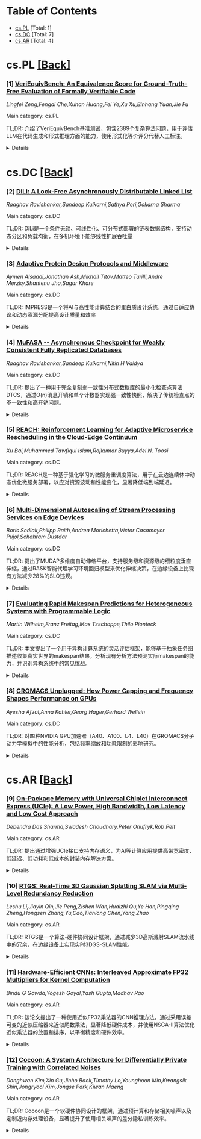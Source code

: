 <div id=toc></div>

# Table of Contents

- [cs.PL](#cs.PL) [Total: 1]
- [cs.DC](#cs.DC) [Total: 7]
- [cs.AR](#cs.AR) [Total: 4]


<div id='cs.PL'></div>

# cs.PL [[Back]](#toc)

### [1] [VeriEquivBench: An Equivalence Score for Ground-Truth-Free Evaluation of Formally Verifiable Code](https://arxiv.org/abs/2510.06296)
*Lingfei Zeng,Fengdi Che,Xuhan Huang,Fei Ye,Xu Xu,Binhang Yuan,Jie Fu*

Main category: cs.PL

TL;DR: 介绍了VeriEquivBench基准测试，包含2389个复杂算法问题，用于评估LLM在代码生成和形式推理方面的能力，使用形式化等价评分代替人工标注。


<details>
  <summary>Details</summary>
Motivation: 解决当前基于人工标注的形式化验证基准测试规模小、可靠性差的问题，推动LLM生成可验证代码的发展。

Method: 创建包含2389个复杂算法问题的基准测试，采用形式化等价评分作为评估指标，严格验证生成的规范和代码质量。

Result: 实验表明，当前最先进的LLM在生成可形式化验证的代码方面仍面临巨大挑战。

Conclusion: VeriEquivBench基准测试对于推动可扩展和可靠的编码代理发展至关重要，突显了该任务的难度。

Abstract: Formal verification is the next frontier for ensuring the correctness of code
generated by Large Language Models (LLMs). While methods that co-generate code
and formal specifications in formal languages, like Dafny, can, in principle,
prove alignment with user intent, progress is bottlenecked by specification
quality evaluation. Current benchmarks rely on matching against ground-truth
specifications, a manual and expertise-intensive process that has limited
existing datasets to a few hundred simple problems and also suffers from a
reliability issue. To address this, we introduce VeriEquivBench, a new
benchmark with $2,389$ complex algorithmic problems that probe the limitations
of current models in both code generation and formal reasoning. Our evaluation
framework replaces ground-truth matching with a formally grounded metric, the
equivalence score, and rigorously verifies the quality of generated
specifications and code. Our results show that generating formally verifiable
code remains a profound challenge for state-of-the-art LLMs. This underscores
both the difficulty of the task and the need for benchmarks like VeriEquivBench
to drive progress toward scalable and reliable coding agents.

</details>


<div id='cs.DC'></div>

# cs.DC [[Back]](#toc)

### [2] [DiLi: A Lock-Free Asynchronously Distributable Linked List](https://arxiv.org/abs/2510.06387)
*Raaghav Ravishankar,Sandeep Kulkarni,Sathya Peri,Gokarna Sharma*

Main category: cs.DC

TL;DR: DiLi是一个条件无锁、可线性化、可分布式部署的链表数据结构，支持动态分区和负载均衡，在多机环境下能够线性扩展吞吐量


<details>
  <summary>Details</summary>
Motivation: 现代数据库需要处理海量数据和高吞吐量需求，当单机容量不足时，要么替换硬件（不可行且停机时间长），要么采用分布式数据结构。静态分区容易导致负载不均，动态调整分区方案又需要停机时间

Method: 提出条件无锁概念，扩展无锁计算以支持进程间通信。DiLi支持异步动态分区和负载均衡，通过分区方案上的二分搜索和有限数量的链表节点线性遍历来实现搜索操作

Result: 实验表明DiLi在单机环境下性能与最先进的无锁并发搜索结构相当，在多机环境下吞吐量随机器数量线性扩展

Conclusion: DiLi提供了一种有效的分布式数据结构解决方案，能够在保持无锁特性的同时实现动态分区和负载均衡，满足现代数据库的高吞吐量需求

Abstract: Modern databases use dynamic search structures that store a huge amount of
data, and often serve them using multi-threaded algorithms to support the
ever-increasing throughput needs. When this throughput need exceeds the
capacity of the machine hosting the structure, one either needs to replace the
underlying hardware (an option that is typically not viable and introduces a
long down time) or make the data structure distributed. Static partitioning of
the data structure for distribution is not desirable, as it is prone to uneven
load distribution over time, and having to change the partitioning scheme later
will require downtime.
  Since a distributed data structure, inherently, relies on communication
support from the network stack and operating systems, we introduce the notion
of conditional lock-freedom that extends the notion of lock-free computation
with reasonable assumptions about communication between processes. We present
DiLi, a conditional lock-free, linearizable, and distributable linked list that
can be asynchronously and dynamically (1) partitioned into multiple sublists
and (2) load balanced by distributing sublists across multiple machines. DiLi
contains primitives for these that also maintain the lock-free property of the
underlying search structure that supports find, remove, and insert of a key as
the client operations.
  Searching for an item in DiLi is by a novel traversal that involves a binary
search on the partitioning scheme, and then a linear traversal on a limitable
number of linked nodes. As a result, we are able to empirically show that DiLi
performs as well as the state-of-the-art lock-free concurrent search structures
that are based off of a linked list when executed on a single-machine. We also
show that the throughput of DiLi scales linearly with the number of machines
that host it.

</details>


### [3] [Adaptive Protein Design Protocols and Middleware](https://arxiv.org/abs/2510.06396)
*Aymen Alsaadi,Jonathan Ash,Mikhail Titov,Matteo Turilli,Andre Merzky,Shantenu Jha,Sagar Khare*

Main category: cs.DC

TL;DR: IMPRESS是一个将AI与高性能计算结合的蛋白质设计系统，通过自适应协议和动态资源分配提高设计质量和效率


<details>
  <summary>Details</summary>
Motivation: 蛋白质序列和结构空间极其庞大，传统计算方法需要大量计算资源进行采样，难以实现生成结构与预测结构之间的收敛

Method: 开发IMPRESS系统，结合AI与高性能计算，采用自适应蛋白质设计协议、动态资源分配和异步工作负载执行

Result: 提高了蛋白质设计质量的一致性，增强了蛋白质设计的吞吐量

Conclusion: IMPRESS系统通过AI与高性能计算的集成，有效解决了蛋白质设计中的计算挑战，提升了设计效率和可靠性

Abstract: Computational protein design is experiencing a transformation driven by
AI/ML. However, the range of potential protein sequences and structures is
astronomically vast, even for moderately sized proteins. Hence, achieving
convergence between generated and predicted structures demands substantial
computational resources for sampling. The Integrated Machine-learning for
Protein Structures at Scale (IMPRESS) offers methods and advanced computing
systems for coupling AI to high-performance computing tasks, enabling the
ability to evaluate the effectiveness of protein designs as they are developed,
as well as the models and simulations used to generate data and train models.
This paper introduces IMPRESS and demonstrates the development and
implementation of an adaptive protein design protocol and its supporting
computing infrastructure. This leads to increased consistency in the quality of
protein design and enhanced throughput of protein design due to dynamic
resource allocation and asynchronous workload execution.

</details>


### [4] [MuFASA -- Asynchronous Checkpoint for Weakly Consistent Fully Replicated Databases](https://arxiv.org/abs/2510.06404)
*Raaghav Ravishankar,Sandeep Kulkarni,Nitin H Vaidya*

Main category: cs.DC

TL;DR: 提出了一种用于完全复制弱一致性分布式数据库的最小化检查点算法DTCS，通过O(n)消息开销和单个计数器实现强一致性快照，解决了传统检查点的不一致性和高开销问题。


<details>
  <summary>Details</summary>
Motivation: 弱一致性分布式数据库中的最终一致性会导致用户未预期的异常，传统检查点方法存在显著开销或不一致问题，需要一种高效且一致的检查点机制来确保期望的不变性。

Method: 定义了完全复制数据库的大小最小化检查点概念，提出DTCS算法，仅需O(n)新消息和现有消息添加单个计数器，生成强一致性快照序列。

Result: DTCS算法实现了最小化检查点开销，相比现有分布式系统和内存数据库检查点算法有显著优势，能够在弱一致性计算中提供强一致性快照。

Conclusion: DTCS通过最小化开销的检查点机制，在最终一致性系统中提供强一致性快照，使异常分析能够集中在异常时间点周围的快照上，有效解决了弱一致性数据库的检查点挑战。

Abstract: We focus on the problem of checkpointing in fully replicated weakly
consistent distributed databases, which we refer to as Distributed Transaction
Consistent Snapshot (DTCS). A typical example of such a system is a main-memory
database that provides strong eventual consistency. This problem is important
and challenging for several reasons: (1) eventual consistency often creates
anomalies that the users do not anticipate. Hence, frequent checkpoints to
ascertain desired invariants is highly beneficial in their use, and (2)
traditional checkpoints lead to significant overhead and/or inconsistencies. By
showing that the traditional checkpoint leads to inconsistencies or excessive
overhead, we define the notion of size-minimal checkpointing for fully
replicated databases. We present an algorithm for checkpointing with minimal
checkpointing overhead (only O(n) new messages and addition of a single counter
for existing messages). It also provides a significant benefit over existing
checkpointing algorithms for distributed systems and main-memory databases.
  A key benefit of DTCS is that it summarizes the computation by a sequence of
snapshots that are strongly consistent even though the underlying computation
is weakly consistent. In essence, when anomalies arise in an eventually
consistent system, DTCS enables one to concentrate solely on the snapshots
surrounding the time point of the anomaly.

</details>


### [5] [REACH: Reinforcement Learning for Adaptive Microservice Rescheduling in the Cloud-Edge Continuum](https://arxiv.org/abs/2510.06675)
*Xu Bai,Muhammed Tawfiqul Islam,Rajkumar Buyya,Adel N. Toosi*

Main category: cs.DC

TL;DR: REACH是一种基于强化学习的微服务重调度算法，用于在云边连续体中动态优化微服务部署，以应对资源波动和性能变化，显著降低端到端延迟。


<details>
  <summary>Details</summary>
Motivation: 云计算虽然具有可扩展性优势，但无法完全满足新兴延迟敏感应用的实时需求。云边连续体结合了边缘资源的响应性和云的可扩展性，但异构动态的计算资源给微服务优化部署带来了挑战。

Method: 提出REACH算法，使用强化学习实时动态调整微服务部署位置，以响应分布式基础设施中波动的资源可用性和性能变化。

Result: 在真实测试平台上的广泛实验表明，REACH在三个基准MSA应用中分别将平均端到端延迟降低了7.9%、10%和8%，同时有效缓解了延迟波动和峰值。

Conclusion: REACH算法通过强化学习驱动的动态重调度，在云边连续体中实现了微服务的优化部署，显著提升了延迟敏感应用的性能表现。

Abstract: Cloud computing, despite its advantages in scalability, may not always fully
satisfy the low-latency demands of emerging latency-sensitive pervasive
applications. The cloud-edge continuum addresses this by integrating the
responsiveness of edge resources with cloud scalability. Microservice
Architecture (MSA) characterized by modular, loosely coupled services, aligns
effectively with this continuum. However, the heterogeneous and dynamic
computing resource poses significant challenges to the optimal placement of
microservices. We propose REACH, a novel rescheduling algorithm that
dynamically adapts microservice placement in real time using reinforcement
learning to react to fluctuating resource availability, and performance
variations across distributed infrastructures. Extensive experiments on a
real-world testbed demonstrate that REACH reduces average end-to-end latency by
7.9%, 10%, and 8% across three benchmark MSA applications, while effectively
mitigating latency fluctuations and spikes.

</details>


### [6] [Multi-Dimensional Autoscaling of Stream Processing Services on Edge Devices](https://arxiv.org/abs/2510.06882)
*Boris Sedlak,Philipp Raith,Andrea Morichetta,Víctor Casamayor Pujol,Schahram Dustdar*

Main category: cs.DC

TL;DR: 提出了MUDAP多维度自动伸缩平台，支持服务级和资源级的细粒度垂直伸缩，通过RASK智能代理学习环境回归模型来优化伸缩决策，在边缘设备上比现有方法减少28%的SLO违规。


<details>
  <summary>Details</summary>
Motivation: 边缘设备资源有限，现有自动伸缩机制仅关注资源伸缩，无法满足竞争服务的SLO要求，需要支持多维度伸缩来维持服务质量。

Method: 开发MUDAP平台支持服务级和资源级垂直伸缩，使用基于结构知识回归分析的RASK代理探索解空间并学习连续回归模型，推断最优伸缩动作。

Result: RASK仅需20次迭代（约200秒处理时间）即可学习准确回归模型，相比Kubernetes VPA和强化学习代理，在9个服务场景下减少28%的SLO违规，支持更高请求负载。

Conclusion: 多维度自动伸缩方法能有效提升边缘设备上流处理服务的性能，RASK代理通过高效学习环境模型实现了更好的SLO保障。

Abstract: Edge devices have limited resources, which inevitably leads to situations
where stream processing services cannot satisfy their needs. While existing
autoscaling mechanisms focus entirely on resource scaling, Edge devices require
alternative ways to sustain the Service Level Objectives (SLOs) of competing
services. To address these issues, we introduce a Multi-dimensional Autoscaling
Platform (MUDAP) that supports fine-grained vertical scaling across both
service- and resource-level dimensions. MUDAP supports service-specific scaling
tailored to available parameters, e.g., scale data quality or model size for a
particular service. To optimize the execution across services, we present a
scaling agent based on Regression Analysis of Structural Knowledge (RASK). The
RASK agent efficiently explores the solution space and learns a continuous
regression model of the processing environment for inferring optimal scaling
actions. We compared our approach with two autoscalers, the Kubernetes VPA and
a reinforcement learning agent, for scaling up to 9 services on a single Edge
device. Our results showed that RASK can infer an accurate regression model in
merely 20 iterations (i.e., observe 200s of processing). By increasingly adding
elasticity dimensions, RASK sustained the highest request load with 28% less
SLO violations, compared to baselines.

</details>


### [7] [Evaluating Rapid Makespan Predictions for Heterogeneous Systems with Programmable Logic](https://arxiv.org/abs/2510.06998)
*Martin Wilhelm,Franz Freitag,Max Tzschoppe,Thilo Pionteck*

Main category: cs.DC

TL;DR: 本文提出了一个用于异构计算系统的灵活评估框架，能够基于抽象任务图描述收集真实世界的makespan结果，分析现有分析方法预测实际makespan的能力，并识别异构系统中的常见挑战。


<details>
  <summary>Details</summary>
Motivation: 异构计算系统结合通用处理器和专用加速器对现代应用性能优化日益重要，但预测任务映射变化对整体makespan的影响具有挑战性。现有模拟器需要完整任务实现，而分析方法虽然快速但过于抽象。

Method: 开发了一个高度灵活的评估框架，支持CPU、GPU和FPGA异构系统，能够基于抽象任务图描述收集真实makespan结果，并分析现有分析方法预测能力。

Result: 分析了现有分析方法预测实际makespan的程度，识别了数据传输开销和设备拥塞等异构系统高层特性带来的常见挑战。

Conclusion: 该框架有助于开发快速makespan预测算法，弥合理论与实践之间的差距，为异构系统算法开发提供支持。

Abstract: Heterogeneous computing systems, which combine general-purpose processors
with specialized accelerators, are increasingly important for optimizing the
performance of modern applications. A central challenge is to decide which
parts of an application should be executed on which accelerator or, more
generally, how to map the tasks of an application to available devices.
Predicting the impact of a change in a task mapping on the overall makespan is
non-trivial. While there are very capable simulators, these generally require a
full implementation of the tasks in question, which is particularly
time-intensive for programmable logic. A promising alternative is to use a
purely analytical function, which allows for very fast predictions, but
abstracts significantly from reality. Bridging the gap between theory and
practice poses a significant challenge to algorithm developers. This paper aims
to aid in the development of rapid makespan prediction algorithms by providing
a highly flexible evaluation framework for heterogeneous systems consisting of
CPUs, GPUs and FPGAs, which is capable of collecting real-world makespan
results based on abstract task graph descriptions. We analyze to what extent
actual makespans can be predicted by existing analytical approaches.
Furthermore, we present common challenges that arise from high-level
characteristics such as data transfer overhead and device congestion in
heterogeneous systems.

</details>


### [8] [GROMACS Unplugged: How Power Capping and Frequency Shapes Performance on GPUs](https://arxiv.org/abs/2510.06902)
*Ayesha Afzal,Anna Kahler,Georg Hager,Gerhard Wellein*

Main category: cs.DC

TL;DR: 对四种NVIDIA GPU加速器（A40、A100、L4、L40）在GROMACS分子动力学模拟中的性能分析，包括频率缩放和功耗限制的影响研究。


<details>
  <summary>Details</summary>
Motivation: 分子动力学模拟的性能高度依赖于硬件选择和配置，需要为大规模MD工作流程在功耗限制下提供GPU硬件选择和GROMACS性能优化的实用指导。

Method: 使用六个代表性GROMACS生物分子工作负载和两个合成基准测试（计算受限的Pi Solver和内存受限的STREAM Triad），研究GPU图形时钟频率缩放和功耗限制对性能的影响。

Result: 较小的GROMACS系统表现出强烈的频率敏感性，而较大的系统快速饱和，变得越来越受内存限制。在功耗限制下，性能保持稳定直到达到架构和工作负载特定的阈值，高端GPU如A100即使在降低的功耗预算下也能保持接近最大性能。

Conclusion: 研究结果为在功耗限制下选择GPU硬件和优化GROMACS性能提供了实用指导，揭示了不同规模系统在频率缩放和功耗管理方面的不同行为特征。

Abstract: Molecular dynamics simulations are essential tools in computational
biophysics, but their performance depend heavily on hardware choices and
configuration. In this work, we presents a comprehensive performance analysis
of four NVIDIA GPU accelerators -- A40, A100, L4, and L40 -- using six
representative GROMACS biomolecular workloads alongside two synthetic
benchmarks: Pi Solver (compute bound) and STREAM Triad (memory bound). We
investigate how performance scales with GPU graphics clock frequency and how
workloads respond to power capping. The two synthetic benchmarks define the
extremes of frequency scaling: Pi Solver shows ideal compute scalability, while
STREAM Triad reveals memory bandwidth limits -- framing GROMACS's performance
in context. Our results reveal distinct frequency scaling behaviors: Smaller
GROMACS systems exhibit strong frequency sensitivity, while larger systems
saturate quickly, becoming increasingly memory bound. Under power capping,
performance remains stable until architecture- and workload-specific thresholds
are reached, with high-end GPUs like the A100 maintaining near-maximum
performance even under reduced power budgets. Our findings provide practical
guidance for selecting GPU hardware and optimizing GROMACS performance for
large-scale MD workflows under power constraints.

</details>


<div id='cs.AR'></div>

# cs.AR [[Back]](#toc)

### [9] [On-Package Memory with Universal Chiplet Interconnect Express (UCIe): A Low Power, High Bandwidth, Low Latency and Low Cost Approach](https://arxiv.org/abs/2510.06513)
*Debendra Das Sharma,Swadesh Choudhary,Peter Onufryk,Rob Pelt*

Main category: cs.AR

TL;DR: 提出通过增强UCIe接口支持内存语义，为AI等计算应用提供高带宽密度、低延迟、低功耗和低成本的封装内存解决方案。


<details>
  <summary>Details</summary>
Motivation: 现有封装内存解决方案无法满足AI等新兴计算应用对高能效带宽的需求，面临内存墙问题。

Method: 通过重用LPDDR6和HBM内存，使用逻辑芯片通过UCIe连接到SoC；或让DRAM芯片原生支持UCIe接口替代LPDDR6总线接口。

Result: 相比现有HBM4和LPDDR封装内存方案，带宽密度提升高达10倍，延迟降低高达3倍，功耗降低高达3倍，成本更低。

Conclusion: 增强UCIe支持内存语义能够为整个计算连续体提供高能效带宽和成本效益的封装内存解决方案。

Abstract: Emerging computing applications such as Artificial Intelligence (AI) are
facing a memory wall with existing on-package memory solutions that are unable
to meet the power-efficient bandwidth demands. We propose to enhance UCIe with
memory semantics to deliver power-efficient bandwidth and cost-effective
on-package memory solutions applicable across the entire computing continuum.
We propose approaches by reusing existing LPDDR6 and HBM memory through a logic
die that connects to the SoC using UCIe. We also propose an approach where the
DRAM die natively supports UCIe instead of the LPDDR6 bus interface. Our
approaches result in significantly higher bandwidth density (up to 10x), lower
latency (up to 3x), lower power (up to 3x), and lower cost compared to existing
HBM4 and LPDDR on-package memory solutions.

</details>


### [10] [RTGS: Real-Time 3D Gaussian Splatting SLAM via Multi-Level Redundancy Reduction](https://arxiv.org/abs/2510.06644)
*Leshu Li,Jiayin Qin,Jie Peng,Zishen Wan,Huaizhi Qu,Ye Han,Pingqing Zheng,Hongsen Zhang,Yu,Cao,Tianlong Chen,Yang,Zhao*

Main category: cs.AR

TL;DR: RTGS是一个算法-硬件协同设计框架，通过减少3D高斯溅射SLAM流水线中的冗余，在边缘设备上实现实时3DGS-SLAM性能。


<details>
  <summary>Details</summary>
Motivation: 现有的3DGS-SLAM系统虽然具有最先进的渲染效率和精度，但由于速度不足尚未在资源受限的边缘设备上采用，需要解决冗余问题以实现实时性能。

Method: 算法层面：引入自适应高斯剪枝和动态下采样技术；硬件层面：提出子瓦片级流式策略、渲染与反向传播缓冲区、梯度合并单元等优化方案。

Result: 在边缘GPU上实现实时性能（≥30 FPS），在四个数据集和三种算法上验证，相比基线实现高达82.5倍的能效提升，且质量损失可忽略。

Conclusion: RTGS通过算法-硬件协同设计成功解决了3DGS-SLAM在边缘设备上的实时性能瓶颈，为资源受限环境下的3D重建应用提供了可行解决方案。

Abstract: 3D Gaussian Splatting (3DGS) based Simultaneous Localization and Mapping
(SLAM) systems can largely benefit from 3DGS's state-of-the-art rendering
efficiency and accuracy, but have not yet been adopted in resource-constrained
edge devices due to insufficient speed. Addressing this, we identify notable
redundancies across the SLAM pipeline for acceleration. While conceptually
straightforward, practical approaches are required to minimize the overhead
associated with identifying and eliminating these redundancies. In response, we
propose RTGS, an algorithm-hardware co-design framework that comprehensively
reduces the redundancies for real-time 3DGS-SLAM on edge. To minimize the
overhead, RTGS fully leverages the characteristics of the 3DGS-SLAM pipeline.
On the algorithm side, we introduce (1) an adaptive Gaussian pruning step to
remove the redundant Gaussians by reusing gradients computed during
backpropagation; and (2) a dynamic downsampling technique that directly reuses
the keyframe identification and alpha computing steps to eliminate redundant
pixels. On the hardware side, we propose (1) a subtile-level streaming strategy
and a pixel-level pairwise scheduling strategy that mitigates workload
imbalance via a Workload Scheduling Unit (WSU) guided by previous iteration
information; (2) a Rendering and Backpropagation (R&B) Buffer that accelerates
the rendering backpropagation by reusing intermediate data computed during
rendering; and (3) a Gradient Merging Unit (GMU) to reduce intensive memory
accesses caused by atomic operations while enabling pipelined aggregation.
Integrated into an edge GPU, RTGS achieves real-time performance (>= 30 FPS) on
four datasets and three algorithms, with up to 82.5x energy efficiency over the
baseline and negligible quality loss. Code is available at
https://github.com/UMN-ZhaoLab/RTGS.

</details>


### [11] [Hardware-Efficient CNNs: Interleaved Approximate FP32 Multipliers for Kernel Computation](https://arxiv.org/abs/2510.06767)
*Bindu G Gowda,Yogesh Goyal,Yash Gupta,Madhav Rao*

Main category: cs.AR

TL;DR: 该论文提出了一种使用近似FP32乘法器的CNN推理方法，通过采用误差可变的近似压缩器来近似尾数乘法，显著降低硬件成本，并使用NSGA-II算法优化近似乘法器的放置和排序，以平衡精度和硬件效率。


<details>
  <summary>Details</summary>
Motivation: FP32乘法在计算上昂贵且需要复杂硬件，但在神经网络推理等实际应用中，完美精度并非总是必要，微小的乘法误差通常对最终精度影响不大，这为在面积、功耗和速度方面换取增益提供了可能。

Method: 使用误差可变的近似压缩器来近似FP32乘法器的尾数乘法，显著降低硬件成本；采用非支配排序遗传算法II（NSGA-II）优化CNN中不同近似FP32乘法器的放置和排序，平衡精度和硬件效率的权衡。

Result: 通过近似FP32乘法器和优化策略，在CNN推理中实现了硬件成本的显著降低，同时保持了可接受的精度水平。

Conclusion: 在CNN推理中采用近似FP32乘法器并结合优化算法，可以有效平衡精度和硬件效率，为实际应用提供了一种可行的解决方案。

Abstract: Single-precision floating point (FP32) data format, defined by the IEEE 754
standard, is widely employed in scientific computing, signal processing, and
deep learning training, where precision is critical. However, FP32
multiplication is computationally expensive and requires complex hardware,
especially for precisely handling mantissa multiplication. In practical
applications like neural network inference, perfect accuracy is not always
necessary, minor multiplication errors often have little impact on final
accuracy. This enables trading precision for gains in area, power, and speed.
This work focuses on CNN inference using approximate FP32 multipliers, where
the mantissa multiplication is approximated by employing error-variant
approximate compressors, that significantly reduce hardware cost. Furthermore,
this work optimizes CNN performance by employing differently approximated FP32
multipliers and studying their impact when interleaved within the kernels
across the convolutional layers. The placement and ordering of these
approximate multipliers within each kernel are carefully optimized using the
Non-dominated Sorting Genetic Algorithm-II, balancing the trade-off between
accuracy and hardware efficiency.

</details>


### [12] [Cocoon: A System Architecture for Differentially Private Training with Correlated Noises](https://arxiv.org/abs/2510.07304)
*Donghwan Kim,Xin Gu,Jinho Baek,Timothy Lo,Younghoon Min,Kwangsik Shin,Jongryool Kim,Jongse Park,Kiwan Maeng*

Main category: cs.AR

TL;DR: Cocoon是一个软硬件协同设计的框架，通过预计算和存储相关噪声以及定制近内存处理设备，显著提升了使用相关噪声的差分隐私训练效率。


<details>
  <summary>Details</summary>
Motivation: 机器学习模型会记忆和泄露训练数据，带来严重的隐私问题。虽然DP-SGD等差分隐私训练算法是解决方案，但它们在每个训练迭代中添加噪声会降低模型准确性。新的相关噪声方法虽然能提高准确性，但在模型较大或使用大嵌入表时会产生显著开销。

Method: 提出Cocoon框架：1) 通过预计算并以合并格式存储相关噪声来加速带有嵌入表的模型(Cocoon-Emb)；2) 通过定制近内存处理设备支持大型模型(Cocoon-NMP)。

Result: 在基于FPGA的NMP设备原型上，Cocoon-Emb将性能提升了2.33-10.82倍，Cocoon-NMP提升了1.55-3.06倍。

Conclusion: Cocoon通过软硬件协同设计有效解决了相关噪声方法在大型模型和大嵌入表场景下的性能开销问题，显著提升了差分隐私训练的效率。

Abstract: Machine learning (ML) models memorize and leak training data, causing serious
privacy issues to data owners. Training algorithms with differential privacy
(DP), such as DP-SGD, have been gaining attention as a solution. However,
DP-SGD adds a noise at each training iteration, which degrades the accuracy of
the trained model. To improve accuracy, a new family of approaches adds
carefully designed correlated noises, so that noises cancel out each other
across iterations. We performed an extensive characterization study of these
new mechanisms, for the first time to the best of our knowledge, and show they
incur non-negligible overheads when the model is large or uses large embedding
tables. Motivated by the analysis, we propose Cocoon, a hardware-software
co-designed framework for efficient training with correlated noises. Cocoon
accelerates models with embedding tables through pre-computing and storing
correlated noises in a coalesced format (Cocoon-Emb), and supports large models
through a custom near-memory processing device (Cocoon-NMP). On a real system
with an FPGA-based NMP device prototype, Cocoon improves the performance by
2.33-10.82x(Cocoon-Emb) and 1.55-3.06x (Cocoon-NMP).

</details>

